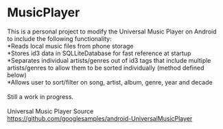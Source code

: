 # MusicPlayer
This is a personal project to modify the Universal Music Player on Android to include the following functionality:
<br>*Reads local music files from phone storage
<br>*Stores id3 data in SQLLiteDatabase for fast reference at startup
<br>*Separates individual artists/genres out of id3 tags that include multiple artists/genres to allow them to be sorted individually (method defined below)
<br>*Allows user to sort/filter on song, artist, album, genre, year and decade
<br>
<br>Still a work in progress.
<br>
<br>Universal Music Player Source
<br>https://github.com/googlesamples/android-UniversalMusicPlayer
